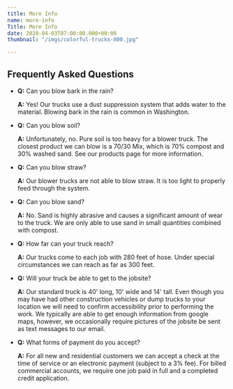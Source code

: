 ```yaml
---
title: More Info
name: more-info
Title: More Info
date: 2020-04-03T07:00:00.000+00:00
thumbnail: "/imgs/colorful-trucks-800.jpg"

---
```

## Frequently Asked Questions

* **Q:** Can you blow bark in the rain?

  **A:** Yes! Our trucks use a dust suppression system that adds water to the material. Blowing bark in the rain is common in Washington.
* **Q:** Can you blow soil?

  **A:** Unfortunately, no. Pure soil is too heavy for a blower truck. The closest product we can blow is a 70/30 Mix, which is 70% compost and 30% washed sand. See our products page for more information.
* **Q:** Can you blow straw?

  **A:** Our blower trucks are not able to blow straw. It is too light to properly feed through the system.
* **Q:** Can you blow sand?

  **A:** No. Sand is highly abrasive and causes a significant amount of wear to the truck. We are only able to use sand in small quantities combined with compost. 
* **Q:** How far can your truck reach?

  **A:** Our trucks come to each job with 280 feet of hose. Under special circumstances we can reach as far as 300 feet.
* **Q:** Will your truck be able to get to the jobsite?

  **A:** Our standard truck is 40' long, 10' wide and 14' tall. Even though you may have had other construction vehicles or dump trucks to your location we will need to confirm accessibility prior to performing the work. We typically are able to get enough information from google maps, however, we occasionally require pictures of the jobsite be sent as text messages to our email.
* **Q:** What forms of payment do you accept?

  **A:** For all new and residential customers we can accept a check at the time of service or an electronic payment (subject to a 3% fee). For billed commercial accounts, we require   one job paid in full and a completed credit application.